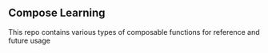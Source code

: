 ## Compose Learning 

This repo contains various types of composable functions for reference and future usage
